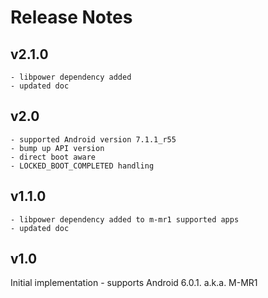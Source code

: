 # Release Notes

## v2.1.0
    - libpower dependency added
    - updated doc

## v2.0
    - supported Android version 7.1.1_r55
    - bump up API version
    - direct boot aware
    - LOCKED_BOOT_COMPLETED handling

## v1.1.0
    - libpower dependency added to m-mr1 supported apps
    - updated doc

## v1.0
Initial implementation
    - supports Android 6.0.1. a.k.a. M-MR1
